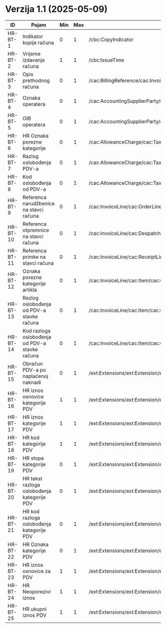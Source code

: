 # Verzija 1.1 (2025-05-09)

| ID       | Pojam                                          | Min | Max | Invoice                                                                                                                                                     | CreditNote                                                                                                                                                  |
|----------|------------------------------------------------|-----|-----|-------------------------------------------------------------------------------------------------------------------------------------------------------------|-------------------------------------------------------------------------------------------------------------------------------------------------------------|
| HR-BT-1  | Indikator kopije računa                        | 0   | 1   | /cbc:CopyIndicator                                                                                                                                          | /cbc:CopyIndicator                                                                                                                                          |
| HR-BT-2  | Vrijeme izdavanja računa                       | 1   | 1   | /cbc:IssueTime                                                                                                                                              | /cbc:IssueTime                                                                                                                                              |
| HR-BT-3  | Opis prethodnog računa                         | 0   | 1   | /cac:BillingReference/cac:InvoiceDocumentReference/cbc:DocumentDescription                                                                                  | /cac:BillingReference/cac:InvoiceDocumentReference/cbc:DocumentDescription                                                                                  |
| HR-BT-4  | Oznaka operatera                               | 0   | 1   | /cac:AccountingSupplierParty/cac:SellerContact/cbc:Name                                                                                                     | /cac:AccountingSupplierParty/cac:SellerContact/cbc:Name                                                                                                     | 
| HR-BT-5  | OIB operatera                                  | 0   | 1   | /cac:AccountingSupplierParty/cac:SellerContact/cbc:ID                                                                                                       | /cac:AccountingSupplierParty/cac:SellerContact/cbc:ID                                                                                                       | 
| HR-BT-6  | HR Oznaka porezne kategorije                   | 0   | 1   | /cac:AllowanceCharge/cac:TaxCategory/cbc:Name                                                                                                               | /cac:AllowanceCharge/cac:TaxCategory/cbc:Name                                                                                                               |
| HR-BT-7  | Razlog oslobođenja PDV-a                       | 0   | 1   | /cac:AllowanceCharge/cac:TaxCategory/cbc:TaxExemptionReason                                                                                                 | /cac:AllowanceCharge/cac:TaxCategory/cbc:TaxExemptionReason                                                                                                 |
| HR-BT-8  | Kod oslobođenja od PDV-a                       | 0   | 1   | /cac:AllowanceCharge/cac:TaxCategory/cbc:TaxExemptionReasonCode                                                                                             | /cac:AllowanceCharge/cac:TaxCategory/cbc:TaxExemptionReasonCode                                                                                             |
| HR-BT-9  | Referenca narudžbenice na stavci računa        | 0   | 1   | /cac:InvoiceLine/cac:OrderLineReference/cac:OrderReference/cbc:ID                                                                                           | /cac:CreditNoteLine/cac:OrderLineReference/cac:OrderReference/cbc:ID                                                                                        |
| HR-BT-10 | Referenca otpremnice na stavci računa          | 0   | 1   | /cac:InvoiceLine/cac:DespatchLineReference/cac:DocumentReference/cbc:ID                                                                                     | /cac:CreditNoteLine/cac:DespatchLineReference/cac:DocumentReference/cbc:ID                                                                                  |
| HR-BT-11 | Referenca primke na stavci računa              | 0   | 1   | /cac:InvoiceLine/cac:ReceiptLineReference/cac:DocumentReference/cbc:ID                                                                                      | /cac:CreditNoteLine/cac:ReceiptLineReference/cac:DocumentReference /cbc:ID                                                                                  |
| HR-BT-12 | Oznaka porezne kategorije artikla              | 0   | 1   | /cac:InvoiceLine/cac:Item/cac:ClassifiedTaxCategory/cbc:Name                                                                                                | /cac:InvoiceLine/cac:Item/cac:ClassifiedTaxCategory/cbc:Name                                                                                                |
| HR-BT-13 | Razlog oslobođenja od PDV-a stavke računa      | 0   | 1   | /cac:InvoiceLine/cac:Item/cac:ClassifiedTaxCategory/cbc:TaxExemptionReason                                                                                  | /cac:InvoiceLine/cac:Item/cac:ClassifiedTaxCategory/cbc:TaxExemptionReason                                                                                  |
| HR-BT-14 | Kod razloga oslobođenja od PDV-a stavke računa | 0   | 1   | /cac:InvoiceLine/cac:Item/cac:ClassifiedTaxCategory/cbc:TaxExemptionReasonCode                                                                              | /cac:InvoiceLine/cac:Item/cac:ClassifiedTaxCategory/cbc:TaxExemptionReasonCode                                                                              |
| HR-BT-15 | Obračun PDV-a po naplaćenoj naknadi            | 0   | 1   | /ext:Extensions/ext:Extension/ext:ExtensionContent/hrextac:HRFISK20data/hrextac:HRObracunPDVPoNaplati                                                       | /ext:Extensions/ext:Extension/ext:ExtensionContent/hrextac:HRFISK20Data/hrextac:HRObracunPDVPoNaplati                                                       |
| HR-BT-16 | HR iznos osnovice kategorije PDV               | 1   | 1   | /ext:Extensions/ext:Extension/ext:ExtensionContent/hrextac:HRFISK20data/hrextac:HRTaxTotal/hrextac:HRTaxSubtotal/cbc:TaxableAmount                          | /ext:Extensions/ext:Extension/ext:ExtensionContent/hrextac:HRFISK20Data/hrextac:HRTaxTotal/hrextac:HRTaxSubtotal/cbc:TaxableAmount                          |
| HR-BT-17 | HR iznos kategorije PDV                        | 1   | 1   | /ext:Extensions/ext:Extension/ext:ExtensionContent/hrextac:HRFISK20Data/hrextac:HRTaxTotal/hrextac:HRTaxSubtotal/cbc:TaxAmount                              | /ext:Extensions/ext:Extension/ext:ExtensionContent/hrextac:HRFISK20Data/hrextac:HRTaxSubtotal/cbc:TaxAmount                                                 |
| HR-BT-18 | HR kod kategorije PDV                          | 1   | 1   | /ext:Extensions/ext:Extension/ext:ExtensionContent/hrextac:HRFISK20Data/hrextac:HRTaxTotal/hrextac:HRTaxSubtotal/cac:TaxCategory/cbc:ID                     | /ext:Extensions/ext:Extension/ext:ExtensionContent/hrextac:HRFISK20Data/hrextac:HRTaxTotal/hrextac:HRTaxSubtotal/cac:TaxCategory/cbc:ID                     |
| HR-BT-19 | HR stopa kategorije PDV                        | 0   | 1   | /ext:Extensions/ext:Extension/ext:ExtensionContent/hrextac:HRFISK20Data/hrextac:HRTaxTotal/hrextac:HRTaxSubtotal/cac:TaxCategory/cbc:Percent                | /ext:Extensions/ext:Extension/ext:ExtensionContent/hrextac:HRFISK20Data/hrextac:HRTaxTotal/hrextac:HRTaxSubtotal/cac:TaxCategory/cbc:Percent                |
| HR-BT-20 | HR tekst razloga oslobođenja kategorije PDV    | 0   | 1   | /ext:Extensions/ext:Extension/ext:ExtensionContent/hrextac:HRFISK20Data/hrextac:HRTaxTotal/hrextac:HRTaxSubtotal/cac:TaxCategory/cbc:TaxExemptionReason     | /ext:Extensions/ext:Extension/ext:ExtensionContent/hrextac:HRFISK20Data/hrextac:HRTaxTotal/hrextac:HRTaxSubtotal/cac:TaxCategory/cbc:TaxExemptionReason     | 
| HR-BT-21 | HR kod razloga oslobođenja kategorije PDV      | 0   | 1   | /ext:Extensions/ext:Extension/ext:ExtensionContent/hrextac:HRFISK20Data/hrextac:HRTaxTotal/hrextac:HRTaxSubtotal/cac:TaxCategory/cbc:TaxExemptionReasonCode | /ext:Extensions/ext:Extension/ext:ExtensionContent/hrextac:HRFISK20Data/hrextac:HRTaxTotal/hrextac:HRTaxSubtotal/cac:TaxCategory/cbc:TaxExemptionReasonCode | 
| HR-BT-22 | HR Oznaka kategorije PDV                       | 0   | 1   | /ext:Extensions/ext:Extension/ext:ExtensionContent/hrextac:HRFISK20Data/hrextac:HRTaxTotal/hrextac:HRTaxSubtotal/cac:TaxCategory/cbc:Name                   | /ext:Extensions/ext:Extension/ext:ExtensionContent/hrextac:HRFISK20Data/hrextac:HRTaxTotal/hrextac:HRTaxSubtotal/cac:TaxCategory/cbc:Name                   |
| HR-BT-23 | HR iznos osnovice za PDV                       | 1   | 1   | /ext:Extensions/ext:Extension/ext:ExtensionContent/hrextac:HRFISK20Data/hrextac:HRLegalMonetaryTotal/hrextac:HRTaxExclusiveAmount                           | /ext:Extensions/ext:Extension/ext:ExtensionContent/hrextac:HRFISK20Data/hrextac:HRLegalMonetaryTotal/hrextac:HRTaxExclusiveAmount                           |
| HR-BT-24 | HR Neoporezivi iznos                           | 1   | 1   | /ext:Extensions/ext:Extension/ext:ExtensionContent/hrextac:HRFISK20Data/hrextac:HRLegalMonetaryTotal/cbc:OutOfScopeOfVATAmount                              | /ext:Extensions/ext:Extension/ext:ExtensionContent/hrextac:HRFISK20Data/hrextac:HRLegalMonetaryTotal/cbc:OutOfScopeOfVATAmount                              |
| HR-BT-25 | HR ukupni iznos PDV                            | 1   | 1   | /ext:Extensions/ext:Extension/ext:ExtensionContent/hrextac:HRFISK20Data/hrextac:HRTaxTotal/cbc:TaxAmount                                                    | /ext:Extensions/ext:Extension/ext:ExtensionContent/hrextac:HRFISK20Data/hrextac:HRTaxTotal/cbc:TaxAmount                                                    |
